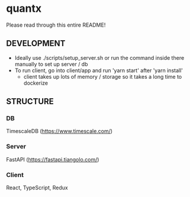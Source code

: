 # quantx

Please read through this entire README!

## DEVELOPMENT

- Ideally use ./scripts/setup_server.sh or run the command inside there manually to set up server / db
- To run client, go into client/app and run 'yarn start' after 'yarn install'
    - client takes up lots of memory / storage so it takes a long time to dockerize

## STRUCTURE

### DB

TimescaleDB (https://www.timescale.com/)

### Server 

FastAPI (https://fastapi.tiangolo.com/)

### Client 

React, TypeScript, Redux
